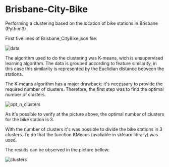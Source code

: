 # Brisbane-City-Bike
Performing a clustering based on the location of bike stations in Brisbane (Python3)

First five lines of Brisbane_CityBike.json file: 

![data](https://user-images.githubusercontent.com/39279175/53047722-57d62680-3493-11e9-8847-1ce88bf5808a.PNG)


The algorithm used to do the clustering was K-means, wich is unsupervised learning algorithm. The data is grouped according to feature similarity, in this case this similarity is represented by the Euclidian distance between the stations. 

The K-means algorithm has a major drawback: it's necessary to provide the required number of clusters. Therefore, the first step was to find the optimal number of clusters. 

![opt_n_clusters](https://user-images.githubusercontent.com/39279175/53047873-b00d2880-3493-11e9-90a8-0f033e3460ee.PNG)

As it's possible to verify at the picture above, the optimal number of clusters for the bike station is 3. 


With the number of clusters it's was possible to divide the bike stations in 3 clusters. To do that the function KMeans (avaliable in sklearn library) was used.

The results can be observed in the picture bellow:

![clusters](https://user-images.githubusercontent.com/39279175/53047878-b13e5580-3493-11e9-9d6b-1e6a996779cf.PNG)
